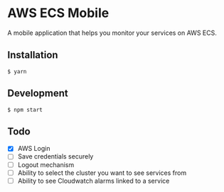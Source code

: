 # AWS ECS Mobile
A mobile application that helps you monitor your services on AWS ECS.

## Installation

    $ yarn
    
## Development

    $ npm start
    
## Todo

- [x] AWS Login
- [ ] Save credentials securely
- [ ] Logout mechanism
- [ ] Ability to select the cluster you want to see services from
- [ ] Ability to see Cloudwatch alarms linked to a service

